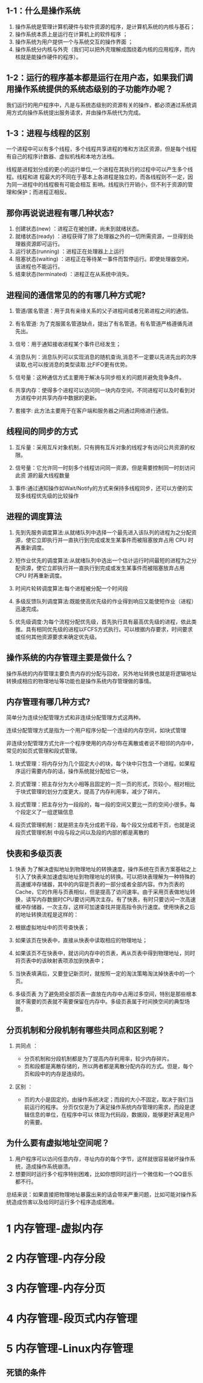 <!--
 * @Author: 孙浩然
 * @Date: 2020-07-29 08:00:58
 * @LastEditors: 孙浩然
 * @LastEditTime: 2020-08-09 16:31:32
 * @FilePath: \docs\4.interview\6.1-操作系统.md
 * @博客地址: 个人博客，如果各位客官觉得不错，请点个赞，谢谢。[地址](https://codefool0307.github.io/Java-Point/#/)，如对源码有异议请在我的博客中提问
--> 

## 1-1：什么是操作系统

1. 操作系统是管理计算机硬件与软件资源的程序，是计算机系统的内核与基⽯；
2. 操作系统本质上是运⾏在计算机上的软件程序 ；
3. 操作系统为⽤户提供⼀个与系统交互的操作界⾯ ；
4. 操作系统分内核与外壳（我们可以把外壳理解成围绕着内核的应⽤程序，⽽内核就是能操作硬件的程序）。

## 1-2：运⾏的程序基本都是运⾏在⽤户态，如果我们调⽤操作系统提供的系统态级别的⼦功能咋办呢？

我们运⾏的⽤户程序中，凡是与系统态级别的资源有关的操作，都必须通过系统调⽤⽅式向操作系统提出服务请求，并由操作系统代为完成。

## 1-3：进程与线程的区别

⼀个进程中可以有多个线程，多个线程共享进程的堆和⽅法区资源，但是每个线程有⾃⼰的程序计数器、虚拟机栈和本地⽅法栈。

线程是进程划分成的更⼩的运⾏单位,⼀个进程在其执⾏的过程中可以产⽣多个线程。线程和进
程最⼤的不同在于基本上各进程是独⽴的，⽽各线程则不⼀定，因为同⼀进程中的线程极有可能会相互
影响。线程执⾏开销⼩，但不利于资源的管理和保护；⽽进程正相反。

## 那你再说说进程有哪⼏种状态?

1. 创建状态(new) ：进程正在被创建，尚未到就绪状态。
2. 就绪状态(ready) ：进程获得了除了处理器之外的⼀切所需资源，⼀旦得到处理器资源即可运⾏。
3. 运⾏状态(running) ：进程正在处理器上上运⾏
4. 阻塞状态(waiting) ：进程正在等待某⼀事件⽽暂停运⾏。即使处理器空闲，该进程也不能运⾏。
5. 结束状态(terminated) ：进程正在从系统中消失。

## 进程间的通信常⻅的的有哪⼏种⽅式呢?

1. 管道/匿名管道：⽤于具有亲缘关系的⽗⼦进程间或者兄弟进程之间的通信。

2. 有名管道: 为了克服匿名管道缺点，提出了有名管道。有名管道严格遵循先进先出。

3. 信号：⽤于通知接收进程某个事件已经发⽣；

4. 消息队列：消息队列可以实现消息的随机查询,消息不⼀定要以先进先出的次序读取,也可以按消息的类型读取.⽐FIFO更有优势。

5. 信号量：这种通信⽅式主要⽤于解决与同步相关的问题并避免竞争条件。

6. 共享内存：使得多个进程可以访问同⼀块内存空间，不同进程可以及时看到对
⽅进程中对共享内存中数据的更新。

7. 套接字: 此⽅法主要⽤于在客户端和服务器之间通过⽹络进⾏通信。

## 线程间的同步的⽅式

1. 互斥量：采⽤互斥对象机制，只有拥有互斥对象的线程才有访问公共资源的权限。

2. 信号量：它允许同⼀时刻多个线程访问同⼀资源，但是需要控制同⼀时刻访问此资
源的最⼤线程数量
3. 事件:通过通知操作如Wait/Notify的⽅式来保持多线程同步，还可以⽅便的实现多线程优先级的⽐较操作

## 进程的调度算法

1. 先到先服务调度算法:从就绪队列中选择⼀个最先进⼊该队列的进程为之分配资源，使它⽴即执⾏并⼀直执⾏到完成或发⽣某事件⽽被阻塞放弃占⽤ CPU 时再重新调度。

2. 短作业优先的调度算法:从就绪队列中选出⼀个估计运⾏时间最短的进程为之分配资源，使它⽴即执⾏并⼀直执⾏到完成或发⽣某事件⽽被阻塞放弃占⽤ CPU 时再重新调度。

3. 时间⽚轮转调度算法:每个进程被分配⼀个时间段

4. 多级反馈队列调度算法:既能使⾼优先级的作业得到响应⼜能使短作业（进程）迅速完成。

5. 优先级调度:为每个流程分配优先级，⾸先执⾏具有最⾼优先级的进程，依此类推。具有相同优先级的进程以FCFS⽅式执⾏。可以根据内存要求，时间要求或任何其他资源要求来确定优先级。

## 操作系统的内存管理主要是做什么？

操作系统的内存管理主要负责内存的分配与回收，另外地址转换也就是将逻辑地址转换成相应的物理地址等功能也是操作系统内存管理做的事情。


## 内存管理有哪⼏种⽅式?

简单分为连续分配管理⽅式和⾮连续分配管理⽅式这两种。

连续分配管理⽅式是指为⼀个⽤户程序分配⼀个连续的内存空间，如块式管理

⾮连续分配管理⽅式允许⼀个程序使⽤的内存分布在离散或者说不相邻的内存中，常⻅的如⻚式管理和段式管理。

1. 块式管理：将内存分为⼏个固定⼤⼩的块，每个块中只包含⼀个进程。如果程序运⾏需要内存的话，操作系统就分配给它⼀块，
   
2. ⻚式管理：把主存分为⼤⼩相等且固定的⼀⻚⼀⻚的形式，⻚较⼩，相对相⽐于块式管理的划分⼒度更⼤，提⾼了内存利⽤率，减少了碎⽚。

3. 段式管理：把主存分为⼀段段的，每⼀段的空间⼜要⽐⼀⻚的空间⼩很多。每个段定义了⼀组逻辑信息

4. 段⻚式管理机制：就是把主存先分成若⼲段，每个段⼜分成若⼲⻚，也就是说段⻚式管理机制 中段与段之间以及段的内部的都是离散的

##  快表和多级⻚表

1. 快表
为了解决虚拟地址到物理地址的转换速度，操作系统在⻚表⽅案基础之上引⼊了快表来加速虚拟地址到物理地址的转换。可以把块表理解为⼀种特殊的⾼速缓冲存储器，其中的内容是⻚表的⼀部分或者全部内容。作为⻚表的Cache，它的作⽤与⻚表相似，但是提⾼了访问速率。由于采⽤⻚表做地址转换，读写内存数据时CPU要访问两次主存。有了快表，有时只要访问⼀次⾼速缓冲存储器，⼀次主存，这样可加速查找并提⾼指令执⾏速度。使⽤快表之后的地址转换流程是这样的：
  1. 根据虚拟地址中的⻚号查快表；
  2. 如果该⻚在快表中，直接从快表中读取相应的物理地址；
  3. 如果该⻚不在快表中，就访问内存中的⻚表，再从⻚表中得到物理地址，同时将⻚表中的该映射表项添加到快表中；
  4. 当快表填满后，⼜要登记新⻚时，就按照⼀定的淘汰策略淘汰掉快表中的⼀个⻚。

2. 多级⻚表
为了避免把全部⻚表⼀直放在内存中占⽤过多空间，特别是那些根本就不需要的⻚表就不需要保留在内存中。多级⻚表属于时间换空间的典型场景，

## 分⻚机制和分段机制有哪些共同点和区别呢？

1. 共同点 ：
   * 分⻚机制和分段机制都是为了提⾼内存利⽤率，较少内存碎⽚。
   * ⻚和段都是离散存储的，所以两者都是离散分配内存的⽅式。但是，每个⻚和段中的内存是连续的。

2. 区别 ：
   * ⻚的⼤⼩是固定的，由操作系统决定；⽽段的⼤⼩不固定，取决于我们当前运⾏的程序。
分⻚仅仅是为了满⾜操作系统内存管理的需求，⽽段是逻辑信息的单位，在程序中可以
体现为代码段，数据段，能够更好满⾜⽤户的需要。


## 为什么要有虚拟地址空间呢？

1. ⽤户程序可以访问任意内存，寻址内存的每个字节，这样就很容易破坏操作系统，造成操作系统崩溃。
2. 想要同时运⾏多个程序特别困难，⽐如你想同时运⾏⼀个微信和⼀个QQ⾳乐都不⾏。

总结来说：如果直接把物理地址暴露出来的话会带来严重问题，⽐如可能对操作系统造成伤害以及给同时运⾏多个程序造成困难。

# 1 内存管理-虚拟内存

# 2 内存管理-内存分段

# 3 内存管理-内存分页

# 4 内存管理-段页式内存管理

# 5 内存管理-Linux内存管理


## 死锁的条件
